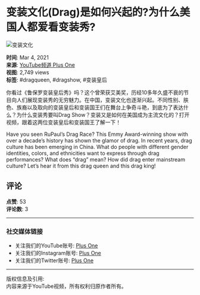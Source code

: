 # 变装文化(Drag)是如何兴起的?为什么美国人都爱看变装秀?

![变装文化](https://yt3.ggpht.com/dluBCFSpC300_qcZruVmaqBWyUr4K3V90tssXfDRDexZqhuZO4rJ3cZJhBaiY9BzhNtmpdo-II8=s48-c-k-c0x00ffffff-no-rj)

**时间**: Mar 4, 2021  
**来源**: [YouTube频道 Plus One](https://www.youtube.com/channel/UCeK2hNNqWtrZSoj8KMqLM1w)  
**视图**: 2,749 views  
**标签**: #dragqueen, #dragshow, #变装皇后  

你看过《鲁保罗变装皇后秀》吗？这个曾荣获艾美奖，历经10多年久盛不衰的节目向人们展现变装秀的无穷魅力。在中国，变装文化也逐渐兴起。不同性别、肤色、族裔以及取向的变装皇后和变装国王们在舞台上争奇斗艳，到底为了表达什么？为什么变装秀要叫Drag Show？变装又是如何在美国成为主流文化的？打开视频，跟着这两位变装皇后和变装国王了解一下！  

Have you seen RuPaul’s Drag Race? This Emmy Award-winning show with over a decade’s history has shown the glamor of drag. In recent years, drag culture has been emerging in China. What do people with different gender identities, colors, and ethnicities want to express through drag performances? What does “drag” mean? How did drag enter mainstream culture? Let’s hear it from this drag queen and this drag king! 

## 评论

**点赞**: 53  
**评论数**: 3  

---

### 社交媒体链接

- 关注我们的YouTube账号: [Plus One](https://www.youtube.com/c/plusonestory)  
- 关注我们的Instagram账号: [Plus One](https://www.instagram.com/plusonestory)  
- 关注我们的Twitter账号: [Plus One](https://twitter.com/PlusOneStory)  

---  

版权信息及引用:  
内容来源于YouTube视频，所有权利归原作者所有。